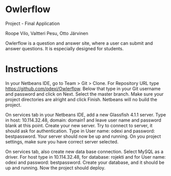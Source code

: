 # Owlerflow
Project - Final Application

Roope Vilo, Valtteri Pesu, Otto Järvinen

Owlerflow is a question and answer site, where a user can submit and answer questions. It is especially designed for students. 

# Instructions
In your Netbeans IDE, go to Team > Git > Clone. For Repository URL type https://github.com/odexi/Owlerflow. Below that type in your Git username and password and click on Next. Select the master branch. Make sure your project directories are alright and click Finish. Netbeans will no build the project.


On services tab in your Netbeans IDE, add a new Glassfish 4.1.1 server. Type in host: 10.114.32.48, domain: domain1 and leave user name and password blank at this point. Create your new server. Try to connect to server, it should ask for authentication. Type in User name: odexi and password: bestpassword. Your server should now be up and running. On you project settings, make sure you have correct server selected.

On services tab, also create new data base connection. Select MySQL as a driver. For host type in 10.114.32.48, for database: rojekti and for User name: odexi and password: bestpassword. Create your database, and it should be up and running. Now the project should deploy.

